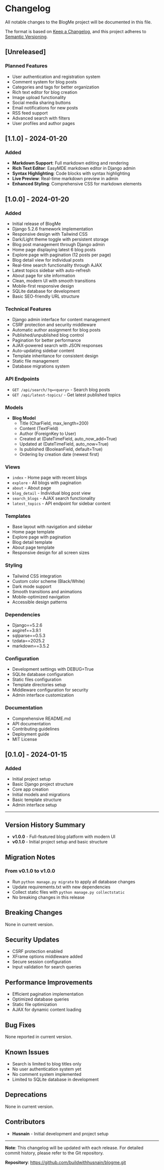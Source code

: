 # Changelog

All notable changes to the BlogMe project will be documented in this file.

The format is based on [Keep a Changelog](https://keepachangelog.com/en/1.0.0/),
and this project adheres to [Semantic Versioning](https://semver.org/spec/v2.0.0.html).

## [Unreleased]

### Planned Features
- User authentication and registration system
- Comment system for blog posts
- Categories and tags for better organization
- Rich text editor for blog creation
- Image upload functionality
- Social media sharing buttons
- Email notifications for new posts
- RSS feed support
- Advanced search with filters
- User profiles and author pages

## [1.1.0] - 2024-01-20

### Added
- **Markdown Support**: Full markdown editing and rendering
- **Rich Text Editor**: EasyMDE markdown editor in Django admin
- **Syntax Highlighting**: Code blocks with syntax highlighting
- **Live Preview**: Real-time markdown preview in admin
- **Enhanced Styling**: Comprehensive CSS for markdown elements

## [1.0.0] - 2024-01-20

### Added
- Initial release of BlogMe
- Django 5.2.6 framework implementation
- Responsive design with Tailwind CSS
- Dark/Light theme toggle with persistent storage
- Blog post management through Django admin
- Home page displaying latest 6 blog posts
- Explore page with pagination (12 posts per page)
- Blog detail view for individual posts
- Real-time search functionality through AJAX
- Latest topics sidebar with auto-refresh
- About page for site information
- Clean, modern UI with smooth transitions
- Mobile-first responsive design
- SQLite database for development
- Basic SEO-friendly URL structure

### Technical Features
- Django admin interface for content management
- CSRF protection and security middleware
- Automatic author assignment for blog posts
- Published/unpublished blog control
- Pagination for better performance
- AJAX-powered search with JSON responses
- Auto-updating sidebar content
- Template inheritance for consistent design
- Static file management
- Database migrations system

### API Endpoints
- `GET /api/search/?q=<query>` - Search blog posts
- `GET /api/latest-topics/` - Get latest published topics

### Models
- **Blog Model**
  - Title (CharField, max_length=200)
  - Content (TextField)
  - Author (ForeignKey to User)
  - Created at (DateTimeField, auto_now_add=True)
  - Updated at (DateTimeField, auto_now=True)
  - Is published (BooleanField, default=True)
  - Ordering by creation date (newest first)

### Views
- `index` - Home page with recent blogs
- `explore` - All blogs with pagination
- `about` - About page
- `blog_detail` - Individual blog post view
- `search_blogs` - AJAX search functionality
- `latest_topics` - API endpoint for sidebar content

### Templates
- Base layout with navigation and sidebar
- Home page template
- Explore page with pagination
- Blog detail template
- About page template
- Responsive design for all screen sizes

### Styling
- Tailwind CSS integration
- Custom color scheme (Black/White)
- Dark mode support
- Smooth transitions and animations
- Mobile-optimized navigation
- Accessible design patterns

### Dependencies
- Django==5.2.6
- asgiref==3.9.1
- sqlparse==0.5.3
- tzdata==2025.2
- markdown==3.5.2

### Configuration
- Development settings with DEBUG=True
- SQLite database configuration
- Static files configuration
- Template directories setup
- Middleware configuration for security
- Admin interface customization

### Documentation
- Comprehensive README.md
- API documentation
- Contributing guidelines
- Deployment guide
- MIT License

## [0.1.0] - 2024-01-15

### Added
- Initial project setup
- Basic Django project structure
- Core app creation
- Initial models and migrations
- Basic template structure
- Admin interface setup

---

## Version History Summary

- **v1.0.0** - Full-featured blog platform with modern UI
- **v0.1.0** - Initial project setup and basic structure

## Migration Notes

### From v0.1.0 to v1.0.0
- Run `python manage.py migrate` to apply all database changes
- Update requirements.txt with new dependencies
- Collect static files with `python manage.py collectstatic`
- No breaking changes in this release

## Breaking Changes

None in current version.

## Security Updates

- CSRF protection enabled
- XFrame options middleware added
- Secure session configuration
- Input validation for search queries

## Performance Improvements

- Efficient pagination implementation
- Optimized database queries
- Static file optimization
- AJAX for dynamic content loading

## Bug Fixes

None reported in current version.

## Known Issues

- Search is limited to blog titles only
- No user authentication system yet
- No comment system implemented
- Limited to SQLite database in development

## Deprecations

None in current version.

## Contributors

- **Husnain** - Initial development and project setup

---

**Note**: This changelog will be updated with each release. For detailed commit history, please refer to the Git repository.

**Repository**: https://github.com/buildwithhusnain/blogme.git